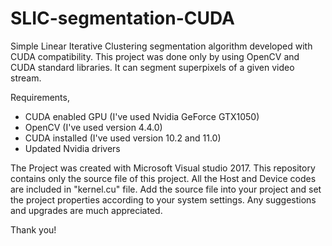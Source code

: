 # SLIC-segmentation-CUDA

Simple Linear Iterative Clustering segmentation algorithm developed with CUDA compatibility.
This project was done only by using OpenCV and CUDA standard libraries.
It can segment superpixels of a given video stream.

Requirements,
  * CUDA enabled GPU (I've used Nvidia GeForce GTX1050)
  * OpenCV (I've used version 4.4.0) 
  * CUDA installed (I've used version 10.2 and 11.0)
  * Updated Nvidia drivers

The Project was created with Microsoft Visual studio 2017.
This repository contains only the source file of this project.
All the Host and Device codes are included in "kernel.cu" file.
Add the source file into your project and set the project properties according to your system settings.
Any suggestions and upgrades are much appreciated.

Thank you!
